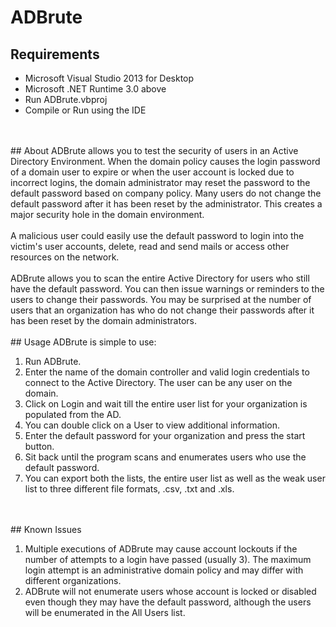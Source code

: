 # ADBrute

## Requirements
- Microsoft Visual Studio 2013 for Desktop
- Microsoft .NET Runtime 3.0 above
- Run ADBrute.vbproj
- Compile or Run using the IDE
<br />
<br />
## About
ADBrute allows you to test the security of users in an Active Directory Environment. When the domain policy causes the login password of a domain user to expire or when the user account is locked due to incorrect logins, the domain administrator may reset the password to the default password based on company policy. Many users do not change the default password after it has been reset by the administrator. This creates a major security hole in the domain environment.
<br /><br />
A malicious user could easily use the default password to login into the victim's user accounts, delete, read and send mails or access other resources on the network.
<br /><br />
ADBrute allows you to scan the entire Active Directory for users who still have the default password. You can then issue warnings or reminders to the users to change their passwords. You may be surprised at the number of users that an organization has who do not change their passwords after it has been reset by the domain administrators.
<br /><br />
## Usage
ADBrute is simple to use: 

1. Run ADBrute.
2. Enter the name of the domain controller and valid login credentials to connect to the Active Directory. The user can be any user on the domain.
3. Click on Login and wait till the entire user list for your organization is populated from the AD.
4. You can double click on a User to view additional information.
5. Enter the default password for your organization and press the start button.
6. Sit back until the program scans and enumerates users who use the default password.
7. You can export both the lists, the entire user list as well as the weak user list to three different file formats, .csv, .txt and .xls.
<br />
<br />
## Known Issues

1. Multiple executions of ADBrute may cause account lockouts if the number of attempts to a login have passed (usually 3). The maximum login attempt is an administrative domain policy and may differ with different organizations.
2. ADBrute will not enumerate users whose account is locked or disabled even though they may have the default password, although the users will be enumerated in the All Users list.
